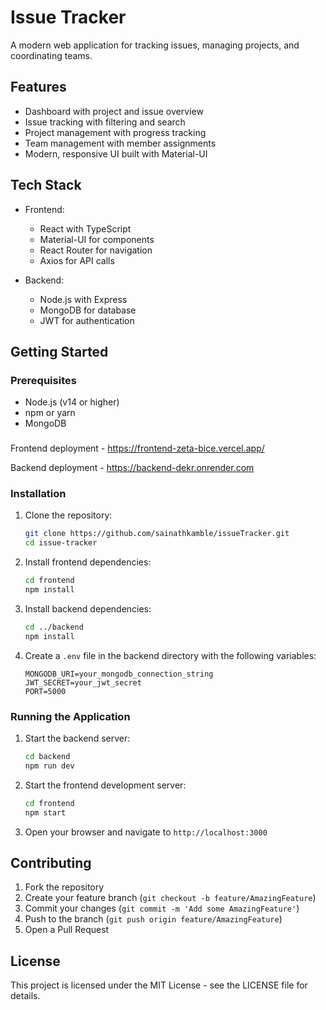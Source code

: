 # Issue Tracker

A modern web application for tracking issues, managing projects, and coordinating teams.

## Features

- Dashboard with project and issue overview
- Issue tracking with filtering and search
- Project management with progress tracking
- Team management with member assignments
- Modern, responsive UI built with Material-UI

## Tech Stack

- Frontend:
  - React with TypeScript
  - Material-UI for components
  - React Router for navigation
  - Axios for API calls

- Backend:
  - Node.js with Express
  - MongoDB for database
  - JWT for authentication

## Getting Started

### Prerequisites

- Node.js (v14 or higher)
- npm or yarn
- MongoDB

###

Frontend deployment - https://frontend-zeta-bice.vercel.app/

Backend deployment - https://backend-dekr.onrender.com

### Installation

1. Clone the repository:
   ```bash
   git clone https://github.com/sainathkamble/issueTracker.git
   cd issue-tracker
   ```

2. Install frontend dependencies:
   ```bash
   cd frontend
   npm install
   ```

3. Install backend dependencies:
   ```bash
   cd ../backend
   npm install
   ```

4. Create a `.env` file in the backend directory with the following variables:
   ```
   MONGODB_URI=your_mongodb_connection_string
   JWT_SECRET=your_jwt_secret
   PORT=5000
   ```

### Running the Application

1. Start the backend server:
   ```bash
   cd backend
   npm run dev
   ```

2. Start the frontend development server:
   ```bash
   cd frontend
   npm start
   ```

3. Open your browser and navigate to `http://localhost:3000`

## Contributing

1. Fork the repository
2. Create your feature branch (`git checkout -b feature/AmazingFeature`)
3. Commit your changes (`git commit -m 'Add some AmazingFeature'`)
4. Push to the branch (`git push origin feature/AmazingFeature`)
5. Open a Pull Request

## License

This project is licensed under the MIT License - see the LICENSE file for details. 